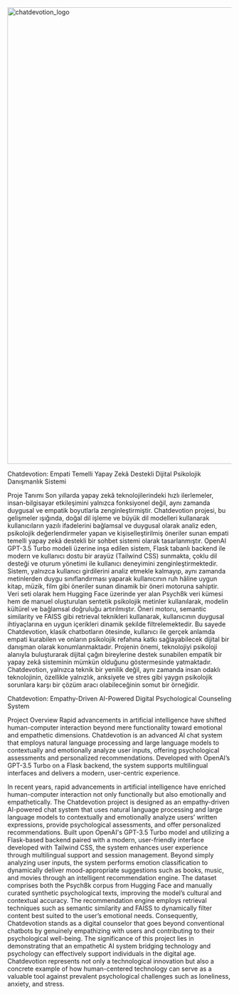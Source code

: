 
<img width="1024" height="1024" alt="chatdevotion_logo" src="https://github.com/user-attachments/assets/5f0a5d69-c2cc-4c55-bcb3-443f6f0c5a46" />

Chatdevotion: Empati Temelli Yapay Zekâ Destekli Dijital Psikolojik Danışmanlık Sistemi

Proje Tanımı
Son yıllarda yapay zekâ teknolojilerindeki hızlı ilerlemeler, insan-bilgisayar etkileşimini yalnızca fonksiyonel değil, aynı zamanda duygusal ve empatik boyutlarla zenginleştirmiştir. Chatdevotion projesi, bu gelişmeler ışığında, doğal dil işleme ve büyük dil modelleri kullanarak kullanıcıların yazılı ifadelerini bağlamsal ve duygusal olarak analiz eden, psikolojik değerlendirmeler yapan ve kişiselleştirilmiş öneriler sunan empati temelli yapay zekâ destekli bir sohbet sistemi olarak tasarlanmıştır. OpenAI GPT-3.5 Turbo modeli üzerine inşa edilen sistem, Flask tabanlı backend ile modern ve kullanıcı dostu bir arayüz (Tailwind CSS) sunmakta, çoklu dil desteği ve oturum yönetimi ile kullanıcı deneyimini zenginleştirmektedir. Sistem, yalnızca kullanıcı girdilerini analiz etmekle kalmayıp, aynı zamanda metinlerden duygu sınıflandırması yaparak kullanıcının ruh hâline uygun kitap, müzik, film gibi öneriler sunan dinamik bir öneri motoruna sahiptir. Veri seti olarak hem Hugging Face üzerinde yer alan Psych8k veri kümesi hem de manuel oluşturulan sentetik psikolojik metinler kullanılarak, modelin kültürel ve bağlamsal doğruluğu artırılmıştır. Öneri motoru, semantic similarity ve FAISS gibi retrieval teknikleri kullanarak, kullanıcının duygusal ihtiyaçlarına en uygun içerikleri dinamik şekilde filtrelemektedir. Bu sayede Chatdevotion, klasik chatbotların ötesinde, kullanıcı ile gerçek anlamda empati kurabilen ve onların psikolojik refahına katkı sağlayabilecek dijital bir danışman olarak konumlanmaktadır. Projenin önemi, teknolojiyi psikoloji alanıyla buluşturarak dijital çağın bireylerine destek sunabilen empatik bir yapay zekâ sisteminin mümkün olduğunu göstermesinde yatmaktadır. Chatdevotion, yalnızca teknik bir yenilik değil, aynı zamanda insan odaklı teknolojinin, özellikle yalnızlık, anksiyete ve stres gibi yaygın psikolojik sorunlara karşı bir çözüm aracı olabileceğinin somut bir örneğidir.

Chatdevotion: Empathy-Driven AI-Powered Digital Psychological Counseling System

Project Overview
Rapid advancements in artificial intelligence have shifted human-computer interaction beyond mere functionality toward emotional and empathetic dimensions. Chatdevotion is an advanced AI chat system that employs natural language processing and large language models to contextually and emotionally analyze user inputs, offering psychological assessments and personalized recommendations. Developed with OpenAI’s GPT-3.5 Turbo on a Flask backend, the system supports multilingual interfaces and delivers a modern, user-centric experience.

In recent years, rapid advancements in artificial intelligence have enriched human-computer interaction not only functionally but also emotionally and empathetically. The Chatdevotion project is designed as an empathy-driven AI-powered chat system that uses natural language processing and large language models to contextually and emotionally analyze users’ written expressions, provide psychological assessments, and offer personalized recommendations. Built upon OpenAI's GPT-3.5 Turbo model and utilizing a Flask-based backend paired with a modern, user-friendly interface developed with Tailwind CSS, the system enhances user experience through multilingual support and session management. Beyond simply analyzing user inputs, the system performs emotion classification to dynamically deliver mood-appropriate suggestions such as books, music, and movies through an intelligent recommendation engine. The dataset comprises both the Psych8k corpus from Hugging Face and manually curated synthetic psychological texts, improving the model’s cultural and contextual accuracy. The recommendation engine employs retrieval techniques such as semantic similarity and FAISS to dynamically filter content best suited to the user’s emotional needs. Consequently, Chatdevotion stands as a digital counselor that goes beyond conventional chatbots by genuinely empathizing with users and contributing to their psychological well-being. The significance of this project lies in demonstrating that an empathetic AI system bridging technology and psychology can effectively support individuals in the digital age. Chatdevotion represents not only a technological innovation but also a concrete example of how human-centered technology can serve as a valuable tool against prevalent psychological challenges such as loneliness, anxiety, and stress.
